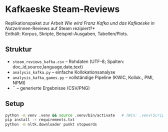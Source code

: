 # Kafkaeske Steam-Reviews

Replikationspaket zur Arbeit *Wie wird Franz Kafka und das Kafkaeske in Nutzer*innen-Reviews auf Steam rezipiert?*  
Enthält: Korpus, Skripte, Beispiel-Ausgaben, Tabellen/Plots.

## Struktur
- `steam_reviews_kafka.csv` – Rohdaten (UTF-8; Spalten: doc_id,source,language,date,text)
- `analysis_kafka.py` – einfache Kollokationsanalyse
- `analysis_kafka_games.py` – vollständige Pipeline (KWIC, Kollok., PMI, NPMI)
- `` – generierte Ergebnisse (CSV/PNG)

## Setup
```bash
python -m venv .venv && source .venv/bin/activate   # (Win: .venv\Scripts\activate)
pip install -r requirements.txt
python -m nltk.downloader punkt stopwords
